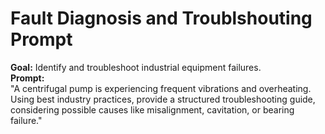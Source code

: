 # Fault Diagnosis and Troublshouting Prompt
**Goal:** Identify and troubleshoot industrial equipment failures.  
**Prompt:**  
"A centrifugal pump is experiencing frequent vibrations and overheating. Using best industry practices, provide a structured troubleshooting guide, considering possible causes like misalignment, cavitation, or bearing failure."  

